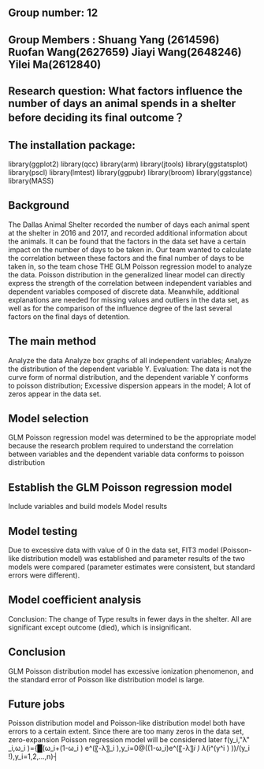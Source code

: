 Group number: 12 
------------------

Group Members : Shuang Yang (2614596)  Ruofan Wang(2627659) Jiayi  Wang(2648246) Yilei  Ma(2612840)
------------------

## Research question: What factors influence the number of days an animal spends in a shelter before deciding its final outcome？

## The installation package:
library(ggplot2)
library(qcc)
library(arm)
library(jtools)
library(ggstatsplot)
library(pscl)
library(lmtest)
library(ggpubr)
library(broom)
library(ggstance)
library(MASS)



## Background

The Dallas Animal Shelter recorded the number of days each animal spent at the shelter in 2016 and 2017, and recorded additional information about the animals. It can be found that the factors in the data set have a certain impact on the number of days to be taken in. Our team wanted to calculate the correlation between these factors and the final number of days to be taken in, so the team chose THE GLM Poisson regression model to analyze the data. Poisson distribution in the generalized linear model can directly express the strength of the correlation between independent variables and dependent variables composed of discrete data. Meanwhile, additional explanations are needed for missing values and outliers in the data set, as well as for the comparison of the influence degree of the last several factors on the final days of detention.



## The main method

Analyze the data
Analyze box graphs of all independent variables; Analyze the distribution of the dependent variable Y.
Evaluation: The data is not the curve form of normal distribution, and the dependent variable Y conforms to poisson distribution; Excessive dispersion appears in the model; A lot of zeros appear in the data set.

## Model selection
GLM Poisson regression model was determined to be the appropriate model because the research problem required to understand the correlation between variables and the dependent variable data conforms to poisson distribution

## Establish the GLM Poisson regression model
Include variables and build models
Model results

## Model testing
Due to excessive data with value of 0 in the data set, FIT3 model (Poisson-like distribution model) was established and parameter results of the two models were compared (parameter estimates were consistent, but standard errors were different).

## Model coefficient analysis
Conclusion: The change of Type results in fewer days in the shelter. All are significant except outcome (died), which is insignificant.

## Conclusion

GLM Poisson distribution model has excessive ionization phenomenon, and the standard error of Poisson like distribution model is large.

## Future jobs

Poisson distribution model and Poisson-like distribution model both have errors to a certain extent. Since there are too many zeros in the data set, zero-expansion Poisson regression model will be considered later
f(y_i,"λ" _i,ω_i )={█(ω_i+(1-ω_i ) e^(〖-λ〗_i ),y_i=0@((1-ω_i)e^(〖-λ〗_i ) λ_(i^(y^i ) ))/(y_i !),y_i=1,2,…,n)┤
